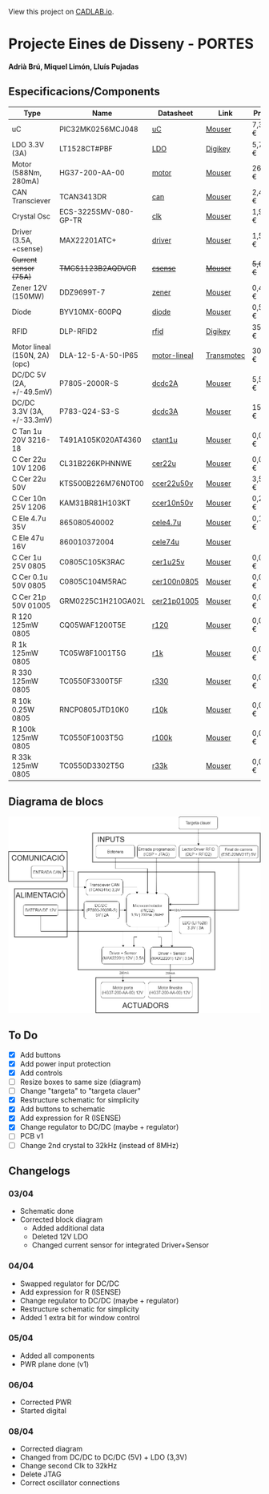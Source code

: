 View this project on [CADLAB.io](https://cadlab.io/project/27987). 

# Projecte Eines de Disseny - PORTES
#### Adrià Brú, Miquel Limón, Lluís Pujadas


## Especificacions/Components

| Type                          | Name                  | Datasheet                                                                                                                                                                                                                                                                                                                                                                                                                                          | Link                                                                                                                                                     | Price      |
| ----------------------------- | --------------------- | -------------------------------------------------------------------------------------------------------------------------------------------------------------------------------------------------------------------------------------------------------------------------------------------------------------------------------------------------------------------------------------------------------------------------------------------------- | -------------------------------------------------------------------------------------------------------------------------------------------------------- | ---------- |
| uC                            | PIC32MK0256MCJ048     | [uC](https://ww1.microchip.com/downloads/aemDocuments/documents/MCU32/ProductDocuments/DataSheets/PIC32MK-General-Purpose-and-Motor-Control-With-CAN-FD-Family-DataSheet-DS60001570D.pdf)                                                                                                                                                                                                                                                          | [Mouser](https://www.mouser.es/ProductDetail/Microchip-Technology/PIC32MK0256MCJ048-E-Y8X?qs=vmHwEFxEFR%2FV8wN%2Fdp0noA%3D%3D)                           | 7,37 €     |
| LDO 3.3V (3A)                 | LT1528CT#PBF          | [LDO](https://rocelec.widen.net/view/pdf/nbjrjihvdn/LITCS09222-1.pdf?t.download=true&u=5oefqw)                                                                                                                                                                                                                                                                                                                                                     | [Digikey](https://www.digikey.es/en/products/detail/rochester-electronics-llc/LT1528CT-PBF/13481919)                                                     | 5,75 €     |
| Motor (588Nm, 280mA)          | HG37-200-AA-00        | [motor](https://www.mouser.es/datasheet/2/972/hg37-2525173.pdf)                                                                                                                                                                                                                                                                                                                                                                                    | [Mouser](https://www.mouser.es/ProductDetail/Nidec-Components/HG37-200-AA-00?qs=Wj%2FVkw3K%252BMBRymxOaiVRvg%3D%3D)                                      | 26,74 €    |
| CAN Transciever               | TCAN3413DR            | [can](https://www.ti.com/lit/ds/symlink/tcan3414.pdf?ts=1711721678762&ref_url=https%253A%252F%252Fwww.mouser.it%252F)                                                                                                                                                                                                                                                                                                                              | [Mouser](https://www.mouser.es/ProductDetail/Texas-Instruments/TCAN3413DR?qs=sGAEpiMZZMuyKkoWRCJ2WCtyf8MLmt92v%252BoGH2%2F%2FnqAqFeWM6BEVrA%3D%3D)       | 2,41 €     |
| Crystal Osc                   | ECS-3225SMV-080-GP-TR | [clk](https://www.mouser.es/datasheet/2/122/ECS_3225SMV-1623609.pdf)                                                                                                                                                                                                                                                                                                                                                                               | [Mouser](https://www.mouser.es/ProductDetail/ECS/ECS-3225SMV-080-GP-TR?qs=sGAEpiMZZMtldj7qu1ydrbV2KlGvrVWIvUi3jDw2tLHT0SWfK9heCg%3D%3D)                  | 1,92 €     |
| Driver (3.5A, +csense)        | MAX22201ATC+          | [driver](https://www.mouser.es/datasheet/2/609/MAX22201_MAX22207-3127854.pdf)                                                                                                                                                                                                                                                                                                                                                                      | [Mouser](https://www.mouser.es/ProductDetail/Analog-Devices-Maxim-Integrated/MAX22201ATC%2b?qs=stqOd1AaK7%252Bdqi04%2FQHs9Q%3D%3D)                       | 1,56 €     |
| ~~Current sensor (75A)~~      | ~~TMCS1123B2AQDVGR~~  | ~~[csense](https://www.ti.com/lit/ds/symlink/tmcs1123.pdf?ts=1711707167099&ref_url=https%253A%252F%252Fwww.ti.com%252Fproduct%252FTMCS1123%253Futm_source%253Dgoogle%2526utm_medium%253Dcpc%2526utm_campaign%253Dasc-null-null-GPN_EN-cpc-pf-google-wwe_cons%2526utm_content%253DTMCS1123%2526ds_k%253DTMCS1123%2526DCM%253Dyes%2526gad_source%253D1%2526gclid%253DEAIaIQobChMIrdeOip6ZhQMVVSitBh03AwOFEAAYAiAAEgLiCfD_BwE%2526gclsrc%253Daw.ds)~~ | ~~[Mouser](https://www.mouser.es/ProductDetail/Texas-Instruments/TMCS1123B2AQDVGR?qs=sGAEpiMZZMsPDRSCoHb1X5I%2FjBVAAn8DJGrzHYBTAmBFitJQJPL%2Fbw%3D%3D)~~ | ~~5,63 €~~ |
| Zener 12V (150MW)             | DDZ9699T-7            | [zener](https://eu.mouser.com/datasheet/2/115/DIOD_S_A0003550665_1-2542209.pdf)                                                                                                                                                                                                                                                                                                                                                                    | [Mouser](https://eu.mouser.com/ProductDetail/Diodes-Incorporated/DDZ9699T-7?qs=mQbszxtPdlOBwg08InvD3Q%3D%3D)                                             | 0,41 €     |
| Díode                         | BYV10MX-600PQ         | [diode](https://eu.mouser.com/datasheet/2/848/BYV10MX_600P-2401273.pdf)                                                                                                                                                                                                                                                                                                                                                                            | [Mouser](https://eu.mouser.com/ProductDetail/WeEn-Semiconductors/BYV10MX-600PQ?qs=QNEnbhJQKvYwaGjd%2F4%252BPWg%3D%3D)                                    | 0,54 €     |
| RFID                          | DLP-RFID2             | [rfid](https://mm.digikey.com/Volume0/opasdata/d220001/medias/docus/5656/DLP-RFID2%28D%29-V2.pdf)                                                                                                                                                                                                                                                                                                                                                  | [Digikey](https://www.digikey.es/en/products/detail/dlp-design-inc/DLP-RFID2/3770244)                                                                    | 35,04 €    |
| Motor lineal (150N, 2A) (opc) | DLA-12-5-A-50-IP65    | [motor-lineal](https://www.transmotec.com/Download/Catalog/Transmotec-EN-DLA-2022.pdf)                                                                                                                                                                                                                                                                                                                                                             | [Transmotec](https://www.transmotec.com/product/dla-12-5-a-50-pot-ip65/)                                                                                 | 303,5 €    |
| DC/DC 5V (2A, +/-49.5mV)      | P7805-2000R-S         | [dcdc2A](https://eu.mouser.com/datasheet/2/670/p78_2000r_s-3070500.pdf)                                                                                                                                                                                                                                                                                                                                                                            | [Mouser](https://eu.mouser.com/ProductDetail/CUI-Inc/P7803-2000R-S?qs=vvQtp7zwQdObalelOc2Obw%3D%3D)                                                      | 5,53 €     |
| DC/DC 3.3V (3A, +/-33.3mV)    | P783-Q24-S3-S         | [dcdc3A](https://eu.mouser.com/datasheet/2/670/p783_s-1889817.pdf)                                                                                                                                                                                                                                                                                                                                                                                 | [Mouser](https://eu.mouser.com/ProductDetail/CUI-Inc/P783-Q24-S3-S?qs=sPbYRqrBIVl7G8uy4wpmww%3D%3D)                                                      | 15,07 €    |
| C Tan 1u 20V 3216-18          | T491A105K020AT4360    | [ctant1u](https://eu.mouser.com/datasheet/2/447/KEM_T2005_T491-3316937.pdf)                                                                                                                                                                                                                                                                                                                                                                        | [Mouser](https://eu.mouser.com/ProductDetail/KEMET/T491A105K020AT4360?qs=sGAEpiMZZMsh%252B1woXyUXjyEnHz%2F1kG1y%2Fw9r1ZBsrUs%3D)                         | 0,07 €     |
| C Cer 22u 10V 1206            | CL31B226KPHNNWE       | [cer22u](https://eu.mouser.com/datasheet/2/585/MLCC-1837944.pdf)                                                                                                                                                                                                                                                                                                                                                                                   | [Mouser](https://eu.mouser.com/ProductDetail/Samsung-Electro-Mechanics/CL31B226KPHNNWE?qs=xZ%2FP%252Ba9zWqYr7HUxVtf3Yw%3D%3D)                            | 0,086 €    |
| C Cer 22u 50V                 | KTS500B226M76N0T00    | [ccer22u50v](https://eu.mouser.com/datasheet/2/420/nipc_s_a0010886389_1-2285932.pdf)                                                                                                                                                                                                                                                                                                                                                               | [Mouser](https://eu.mouser.com/ProductDetail/Chemi-Con/KTS500B226M76N0T00?qs=yFwz03cOJpkGGSneI4ka0Q%3D%3D)                                               | 3,58 €     |
| C Cer 10n 25V 1206            | KAM31BR81H103KT       | [ccer10n50v](https://eu.mouser.com/datasheet/2/40/AutoMLCCKAM-3216307.pdf)                                                                                                                                                                                                                                                                                                                                                                         | [Mouser](https://eu.mouser.com/ProductDetail/KYOCERA-AVX/KAM31BR81H103KT?qs=Jm2GQyTW%2FbjzijSUJGW%2FJA%3D%3D)                                            | 0,28 €     |
| C Ele 4.7u 35V                | 865080540002          | [cele4.7u](https://www.we-online.com/components/products/datasheet/865080540002.pdf)                                                                                                                                                                                                                                                                                                                                                               | [Mouser](https://eu.mouser.com/ProductDetail/Wurth-Elektronik/865080540002?qs=sGAEpiMZZMsh%252B1woXyUXj4jKQI6sNRw6puNwow3HMPo%3D)                        | 0,17 €     |
| C Ele 47u 16V                 | 860010372004          | [cele74u](https://www.we-online.com/components/products/datasheet/860010372004.pdf)                                                                                                                                                                                                                                                                                                                                                                | [Mouser](https://www.mouser.es/ProductDetail/Wurth-Elektronik/860010372004?qs=sGAEpiMZZMsh%252B1woXyUXj4jKQI6sNRw6V%2FBdkDX4IUo%3D)                      |            |
| C Cer 1u 25V 0805             | C0805C105K3RAC        | [cer1u25v](https://www.mouser.es/datasheet/2/447/KEM_C1002_X7R_SMD-3316098.pdf)                                                                                                                                                                                                                                                                                                                                                                    | [Mouser](https://www.mouser.es/ProductDetail/KEMET/C0805C105K3RAC?qs=ycRbFa0SLRQpHhAu2LUs4g%3D%3D)                                                       | 0,021 €    |
| C Cer 0.1u 50V 0805           | C0805C104M5RAC        | [cer100n0805](https://eu.mouser.com/datasheet/2/447/KEM_C1002_X7R_SMD-3316098.pdf)                                                                                                                                                                                                                                                                                                                                                                 | [Mouser](https://eu.mouser.com/ProductDetail/KEMET/C0805C104M5RAC?qs=VOOUd%252Bza08rWzt4y8eXMuQ%3D%3D)                                                   | 0,008 €    |
| C Cer 21p 50V 01005           | GRM0225C1H210GA02L    | [cer21p01005](https://eu.mouser.com/datasheet/2/281/murata_03052018_GRM_Series_1-1310166.pdf)                                                                                                                                                                                                                                                                                                                                                      | [Mouser](https://eu.mouser.com/ProductDetail/Murata-Electronics/GRM0225C1H210GA02L?qs=qkDYIeTQ%252BEl6hnZ3ixEkiA%3D%3D)                                  | 0,09 €     |
| R 120 125mW 0805              | CQ05WAF1200T5E        | [r120](https://www.mouser.es/datasheet/2/1365/10-3358738.pdf)                                                                                                                                                                                                                                                                                                                                                                                      | [Mouser](https://www.mouser.es/ProductDetail/Royalohm/CQ05WAF1200T5E?qs=sGAEpiMZZMtlubZbdhIBINZaoL9yqB51WBf9LviuJYE%3D)                                  | 0,002 €    |
| R 1k 125mW 0805               | TC05W8F1001T5G        | [r1k](https://eu.mouser.com/datasheet/2/1365/21-3077223.pdf)                                                                                                                                                                                                                                                                                                                                                                                       | [Mouser](https://eu.mouser.com/ProductDetail/Royalohm/TC05W8F1001T5G?qs=ST9lo4GX8V0X3zBMraFh1A%3D%3D)                                                    | 0,007 €    |
| R 330 125mW 0805              | TC0550F3300T5F        | [r330](https://eu.mouser.com/datasheet/2/1365/21-3077223.pdf)                                                                                                                                                                                                                                                                                                                                                                                      | [Mouser](https://eu.mouser.com/ProductDetail/Royalohm/TC0550F3300T5F?qs=T%252BzbugeAwjgeSBQZlDaTmA%3D%3D)                                                | 0,007 €    |
| R 10k 0.25W 0805              | RNCP0805JTD10K0       | [r10k](https://eu.mouser.com/datasheet/2/385/SEI_rncp-3077653.pdf)                                                                                                                                                                                                                                                                                                                                                                                 | [Mouser](https://eu.mouser.com/ProductDetail/SEI-Stackpole/RNCP0805JTD10K0?qs=IPgv5n7u5QaJFxYpOecM6A%3D%3D)                                              | 0,007 €    |
| R 100k 125mW 0805             | TC0550F1003T5G        | [r100k](https://eu.mouser.com/datasheet/2/1365/Royalohm_09132021_9__Thin_Film_20200106-2580434.pdf)                                                                                                                                                                                                                                                                                                                                                | [Mouser](https://eu.mouser.com/ProductDetail/Royalohm/TC0550F1003T5G?qs=Wj%2FVkw3K%252BMBYxpaKle1zIA%3D%3D)                                              | 0,007 €    |
| R 33k 125mW 0805              | TC0550D3302T5G        | [r33k](https://eu.mouser.com/datasheet/2/1365/Royalohm_09132021_9__Thin_Film_20200106-2580434.pdf)                                                                                                                                                                                                                                                                                                                                                 | [Mouser](https://eu.mouser.com/ProductDetail/Royalohm/TC0550D3302T5G?qs=Wj%2FVkw3K%252BMB5M6MpcX7%252Byw%3D%3D)                                          | 0,008 €    |



## Diagrama de blocs
![](Diagrama.png)

## To Do
- [x] Add buttons
- [x] Add power input protection
- [x] Add controls
- [ ] Resize boxes to same size (diagram)
- [ ] Change "targeta" to "targeta clauer"
- [x] Restructure schematic for simplicity
- [x] Add buttons to schematic
- [x] Add expression for R (ISENSE)
- [x] Change regulator to DC/DC (maybe + regulator)
- [ ] PCB v1
- [ ] Change 2nd crystal to 32kHz (instead of 8MHz)

## Changelogs
### 03/04
- Schematic done
- Corrected block diagram
	- Added additional data
	- Deleted 12V LDO
	- Changed current sensor for integrated Driver+Sensor
### 04/04
- Swapped regulator for DC/DC
- Add expression for R (ISENSE)
- Change regulator to DC/DC (maybe + regulator)
- Restructure schematic for simplicity
- Added 1 extra bit for window control

### 05/04 
- Added all components
- PWR plane done (v1)

### 06/04
- Corrected PWR
- Started digital

### 08/04
- Corrected diagram
- Changed from DC/DC to DC/DC (5V) + LDO (3,3V)
- Change second Clk to 32kHz
- Delete JTAG
- Correct oscillator connections